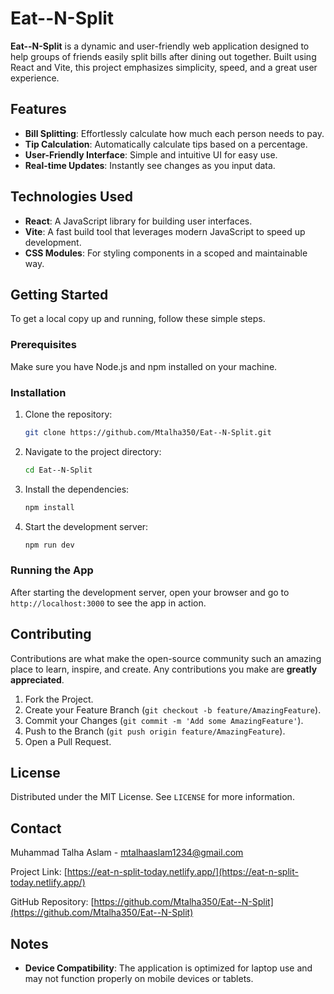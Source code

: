 # Eat--N-Split

**Eat--N-Split** is a dynamic and user-friendly web application designed to help groups of friends easily split bills after dining out together. Built using React and Vite, this project emphasizes simplicity, speed, and a great user experience.

## Features

- **Bill Splitting**: Effortlessly calculate how much each person needs to pay.
- **Tip Calculation**: Automatically calculate tips based on a percentage.
- **User-Friendly Interface**: Simple and intuitive UI for easy use.
- **Real-time Updates**: Instantly see changes as you input data.

## Technologies Used

- **React**: A JavaScript library for building user interfaces.
- **Vite**: A fast build tool that leverages modern JavaScript to speed up development.
- **CSS Modules**: For styling components in a scoped and maintainable way.

## Getting Started

To get a local copy up and running, follow these simple steps.

### Prerequisites

Make sure you have Node.js and npm installed on your machine.

### Installation

1. Clone the repository:
    ```sh
    git clone https://github.com/Mtalha350/Eat--N-Split.git
    ```
2. Navigate to the project directory:
    ```sh
    cd Eat--N-Split
    ```
3. Install the dependencies:
    ```sh
    npm install
    ```
4. Start the development server:
    ```sh
    npm run dev
    ```

### Running the App

After starting the development server, open your browser and go to `http://localhost:3000` to see the app in action.

## Contributing

Contributions are what make the open-source community such an amazing place to learn, inspire, and create. Any contributions you make are **greatly appreciated**.

1. Fork the Project.
2. Create your Feature Branch (`git checkout -b feature/AmazingFeature`).
3. Commit your Changes (`git commit -m 'Add some AmazingFeature'`).
4. Push to the Branch (`git push origin feature/AmazingFeature`).
5. Open a Pull Request.

## License

Distributed under the MIT License. See `LICENSE` for more information.

## Contact

Muhammad Talha Aslam - [mtalhaaslam1234@gmail.com](mailto:mtalhaaslam1234@gmail.com)

Project Link: [https://eat-n-split-today.netlify.app/](https://eat-n-split-today.netlify.app/)

GitHub Repository: [https://github.com/Mtalha350/Eat--N-Split](https://github.com/Mtalha350/Eat--N-Split)

## Notes

- **Device Compatibility**: The application is optimized for laptop use and may not function properly on mobile devices or tablets.
